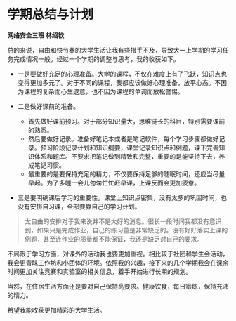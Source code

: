 # 学期总结与计划

**网络安全三班 林绍钦**

总的来说，自由和快节奏的大学生活让我有些措手不及，导致大一上学期的学习任务完成情况一般。经过一个学期的调整与思考，我的收获如下。

* 一是要做好充足的心理准备。大学的课程，不仅在难度上有了飞跃，知识点也变得更加多元了。对于不同的课程，我都应该做好心理准备，放平心态。不因为课程的复杂而心生退意，也不因为课程的单调而放松警惕。

* 二是做好课前的准备。

    * 首先做好课前预习。对于部分知识量大，思维链长的科目，特别需要课前的熟悉。
    * 然后要做好记录。准备好笔记本或者是笔记软件，每个学习步骤都做好记录。预习阶段记录计划和知识纲要，课堂记录知识点和例题，课下完善知识体系和题库。不要求把笔记做到精致和完整，重要的是能坚持下去，养成笔记习惯。
    * 最重要的是要保持充足的精力，不仅要保持足够的随眠时间，还应当尽量早起。为了多睡一会儿匆匆忙忙赶早课，上课反而会更加疲惫。

* 三是要明确课后学习的重要性。课堂上知识点密集，没有太多的巩固时间，也没有安排自习课，全部要靠自己的学习计划。

> 太自由的安排对于我来说并不是太好的消息。很长一段时间我都没有意识到，如果只是完成作业，自己的练习量是非常缺乏的。没有好好落实上课的例题，甚至连作业的质量都不能保证，我还是缺乏对自己的要求。

不局限于学习方面，对课外的活动我也要更加重视。相比较于社团和学生会活动，我会更青睐工作坊和小团体的环境。依照我的兴趣，接下来的几个学期我会在课余时间更加关注竞赛和实验室的相关信息，着手开始进行长期的规划。

当然，在住宿生活方面还是要对自己保持高要求。健康饮食，每日锻炼，保持充沛的精力。

希望我能收获更加精彩的大学生活。